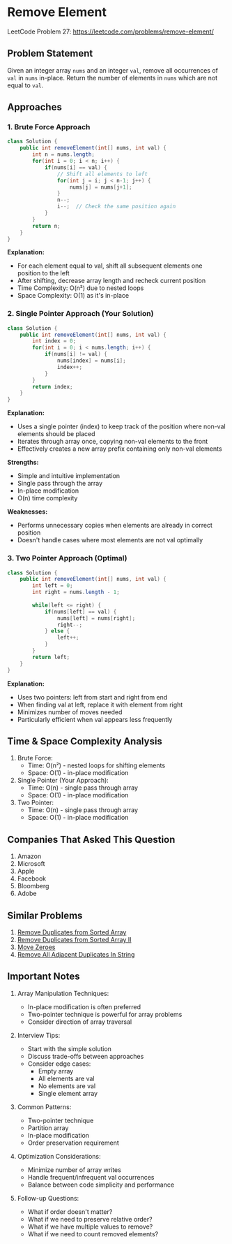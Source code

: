 # Remove Element
LeetCode Problem 27: https://leetcode.com/problems/remove-element/

## Problem Statement
Given an integer array `nums` and an integer `val`, remove all occurrences of `val` in `nums` in-place. Return the number of elements in `nums` which are not equal to `val`.

## Approaches

### 1. Brute Force Approach
```java
class Solution {
    public int removeElement(int[] nums, int val) {
        int n = nums.length;
        for(int i = 0; i < n; i++) {
            if(nums[i] == val) {
                // Shift all elements to left
                for(int j = i; j < n-1; j++) {
                    nums[j] = nums[j+1];
                }
                n--;
                i--;  // Check the same position again
            }
        }
        return n;
    }
}
```
**Explanation:**
- For each element equal to val, shift all subsequent elements one position to the left
- After shifting, decrease array length and recheck current position
- Time Complexity: O(n²) due to nested loops
- Space Complexity: O(1) as it's in-place

### 2. Single Pointer Approach (Your Solution)
```java
class Solution {
    public int removeElement(int[] nums, int val) {
        int index = 0;
        for(int i = 0; i < nums.length; i++) {
            if(nums[i] != val) {
                nums[index] = nums[i];
                index++;
            }
        }
        return index;
    }
}
```
**Explanation:**
- Uses a single pointer (index) to keep track of the position where non-val elements should be placed
- Iterates through array once, copying non-val elements to the front
- Effectively creates a new array prefix containing only non-val elements

**Strengths:**
- Simple and intuitive implementation
- Single pass through the array
- In-place modification
- O(n) time complexity

**Weaknesses:**
- Performs unnecessary copies when elements are already in correct position
- Doesn't handle cases where most elements are not val optimally

### 3. Two Pointer Approach (Optimal)
```java
class Solution {
    public int removeElement(int[] nums, int val) {
        int left = 0;
        int right = nums.length - 1;
        
        while(left <= right) {
            if(nums[left] == val) {
                nums[left] = nums[right];
                right--;
            } else {
                left++;
            }
        }
        return left;
    }
}
```
**Explanation:**
- Uses two pointers: left from start and right from end
- When finding val at left, replace it with element from right
- Minimizes number of moves needed
- Particularly efficient when val appears less frequently

## Time & Space Complexity Analysis
1. Brute Force:
   - Time: O(n²) - nested loops for shifting elements
   - Space: O(1) - in-place modification
2. Single Pointer (Your Approach):
   - Time: O(n) - single pass through array
   - Space: O(1) - in-place modification
3. Two Pointer:
   - Time: O(n) - single pass through array
   - Space: O(1) - in-place modification

## Companies That Asked This Question
1. Amazon
2. Microsoft
3. Apple
4. Facebook
5. Bloomberg
6. Adobe

## Similar Problems
1. [Remove Duplicates from Sorted Array](https://leetcode.com/problems/remove-duplicates-from-sorted-array/)
2. [Remove Duplicates from Sorted Array II](https://leetcode.com/problems/remove-duplicates-from-sorted-array-ii/)
3. [Move Zeroes](https://leetcode.com/problems/move-zeroes/)
4. [Remove All Adjacent Duplicates In String](https://leetcode.com/problems/remove-all-adjacent-duplicates-in-string/)

## Important Notes
1. Array Manipulation Techniques:
   - In-place modification is often preferred
   - Two-pointer technique is powerful for array problems
   - Consider direction of array traversal

2. Interview Tips:
   - Start with the simple solution
   - Discuss trade-offs between approaches
   - Consider edge cases:
     - Empty array
     - All elements are val
     - No elements are val
     - Single element array

3. Common Patterns:
   - Two-pointer technique
   - Partition array
   - In-place modification
   - Order preservation requirement

4. Optimization Considerations:
   - Minimize number of array writes
   - Handle frequent/infrequent val occurrences
   - Balance between code simplicity and performance

5. Follow-up Questions:
   - What if order doesn't matter?
   - What if we need to preserve relative order?
   - What if we have multiple values to remove?
   - What if we need to count removed elements?
